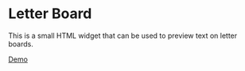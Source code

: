 # Letter Board

This is a small HTML widget that can be used to preview text on letter boards.

[Demo](https://baerbradford.github.io/letter-board/)